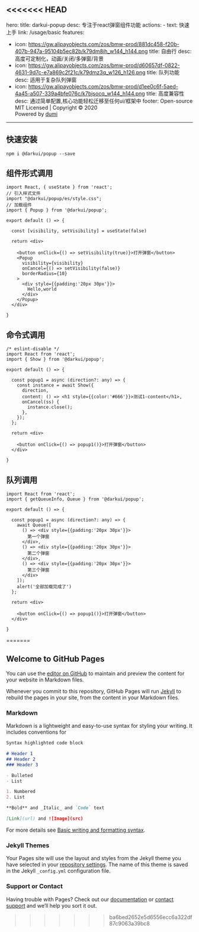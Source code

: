 <<<<<<< HEAD
---
hero:
  title: darkui-popup
  desc: 专注于react弹窗组件功能 
  actions:
    - text: 快速上手
      link: /usage/basic
features:
  - icon: https://gw.alipayobjects.com/zos/bmw-prod/881dc458-f20b-407b-947a-95104b5ec82b/k79dm8ih_w144_h144.png
    title: 自由行
    desc: 高度可定制化，动画/关闭/多弹窗/背景
  - icon: https://gw.alipayobjects.com/zos/bmw-prod/d60657df-0822-4631-9d7c-e7a869c2f21c/k79dmz3q_w126_h126.png
    title: 队列功能
    desc: 适用于复杂队列弹窗
  - icon: https://gw.alipayobjects.com/zos/bmw-prod/d1ee0c6f-5aed-4a45-a507-339a4bfe076c/k7bjsocq_w144_h144.png
    title: 高度兼容性
    desc: 通过简单配置,核心功能轻松迁移至任何ui/框架中
footer: Open-source MIT Licensed | Copyright © 2020<br />Powered by [dumi](https://d.umijs.org)
---

## 快速安装
```shell
npm i @darkui/popup --save
```
## 组件形式调用
```tsx
import React, { useState } from 'react';
// 引入样式文件
import "@darkui/popup/es/style.css";
// 加载组件
import { Popup } from '@darkui/popup';

export default () => {

  const [visibility, setVisibility] = useState(false)

  return <div>

    <button onClick={() => setVisibility(true)}>打开弹窗</button>
    <Popup
      visibility={visibility}
      onCancel={() => setVisibility(false)}
      borderRadius={10}
    >
      <div style={{padding:'20px 30px'}}>
        Hello,world
      </div>
    </Popup>
  </div>

}
```
## 命令式调用

```tsx
/* eslint-disable */
import React from 'react';
import { Show } from '@darkui/popup';

export default () => {

  const popup1 = async (direction?: any) => {
    const instance = await Show({
      direction,
      content: () => <h1 style={{color:'#666'}}>测试1-content</h1>,
      onCancel(ss) {
        instance.close();
      },
    });
  };

  return <div>

    <button onClick={() => popup1()}>打开弹窗</button>
  </div>

}
```

## 队列调用
```tsx
import React from 'react';
import { getQueueInfo, Queue } from '@darkui/popup';

export default () => {

  const popup1 = async (direction?: any) => {
    await Queue([
      () => <div style={{padding:'20px 30px'}}>
        第一个弹窗
      </div>,
      () => <div style={{padding:'20px 30px'}}>
        第二个弹窗
      </div>,
      () => <div style={{padding:'20px 30px'}}>
        第三个弹窗
      </div>
    ]);
    alert('全部加载完成了')
  };

  return <div>

    <button onClick={() => popup1()}>打开弹窗</button>
  </div>

}
```
=======
## Welcome to GitHub Pages

You can use the [editor on GitHub](https://github.com/maskletter/darkui-popup-doc/edit/main/docs/index.md) to maintain and preview the content for your website in Markdown files.

Whenever you commit to this repository, GitHub Pages will run [Jekyll](https://jekyllrb.com/) to rebuild the pages in your site, from the content in your Markdown files.

### Markdown

Markdown is a lightweight and easy-to-use syntax for styling your writing. It includes conventions for

```markdown
Syntax highlighted code block

# Header 1
## Header 2
### Header 3

- Bulleted
- List

1. Numbered
2. List

**Bold** and _Italic_ and `Code` text

[Link](url) and ![Image](src)
```

For more details see [Basic writing and formatting syntax](https://docs.github.com/en/github/writing-on-github/getting-started-with-writing-and-formatting-on-github/basic-writing-and-formatting-syntax).

### Jekyll Themes

Your Pages site will use the layout and styles from the Jekyll theme you have selected in your [repository settings](https://github.com/maskletter/darkui-popup-doc/settings/pages). The name of this theme is saved in the Jekyll `_config.yml` configuration file.

### Support or Contact

Having trouble with Pages? Check out our [documentation](https://docs.github.com/categories/github-pages-basics/) or [contact support](https://support.github.com/contact) and we’ll help you sort it out.
>>>>>>> ba6bed2652e5d6556ecc6a322df87c9063a39bc8
